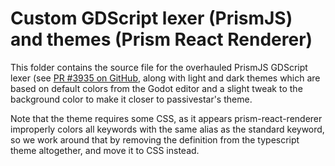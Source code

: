 # Custom GDScript lexer (PrismJS) and themes (Prism React Renderer)

This folder contains the source file for the overhauled PrismJS GDScript lexer (see
[PR #3935 on GitHub](https://github.com/PrismJS/prism/pull/3935), along with light and dark themes
which are based on default colors from the Godot editor and a slight tweak to the background color
to make it closer to passivestar's theme.

Note that the theme requires some CSS, as it appears prism-react-renderer improperly colors all
keywords with the same alias as the standard keyword, so we work around that by removing the
definition from the typescript theme altogether, and move it to CSS instead.
